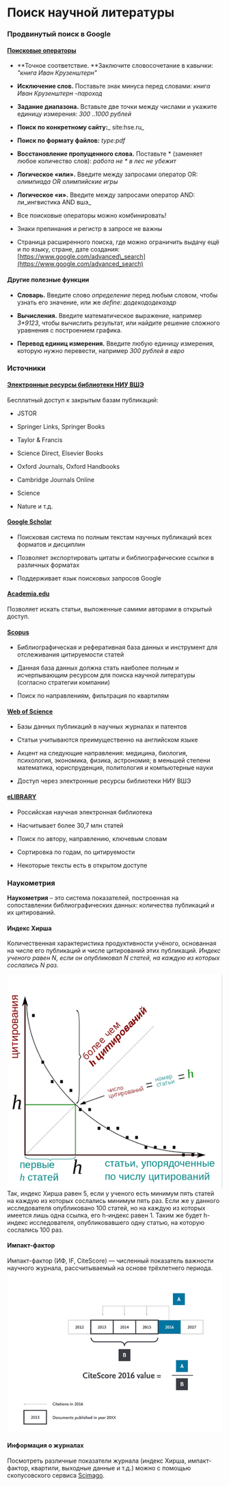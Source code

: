 # Поиск научной литературы

### Продвинутый поиск в Google

#### [Поисковые операторы](https://habr.com/ru/post/437618/)

* **Точное соответствие. **Заключите словосочетание в кавычки: _"книга Иван Крузенштерн"_

* **Исключение слов.** Поставьте знак минуса перед словами: _книга Иван Крузенштерн -пароход_

* **Задание диапазона.** Вставьте две точки между числами и укажите единицу измерения: _300 ..1000 рублей_

* **Поиск по конкретному сайту:**_ site:hse.ru_

* **Поиск по формату файлов:** _type:pdf_

* **Восстановление пропущенного слова.** Поставьте \* \(заменяет любое количество слов\): _работа не \* в лес не убежит_

* **Логическое «или».** Введите между запросами оператор OR: _олимпиада OR олимпийские игры_

* **Логическое «и».**  Введите между запросами оператор AND: ли_ингвистика AND вшэ_

* Все поисковые операторы можно комбинировать!

* Знаки препинания и регистр в запросе не важны

* Страница расширенного поиска, где можно ограничить выдачу ещё и по языку, стране, дате создания: [https://www.google.com/advanced\_search](https://www.google.com/advanced_search)

#### Другие полезные функции

* **Словарь.** Введите слово _определение_ перед любым словом, чтобы узнать его значение, или же _define: додекододекаэдр_

* **Вычисления.** Введите математическое выражение, например _3\*9123_, чтобы вычислить результат, или найдите решение сложного уравнения с построением графика.

* **Перевод единиц измерения.** Введите любую единицу измерения, которую нужно перевести, например _300 рублей в евро_

### Источники

#### [Электронные ресурсы библиотеки НИУ ВШЭ](https://library.hse.ru/e-resources)

Бесплатный доступ к закрытым базам публикаций:

* JSTOR

* Springer Links, Springer Books

* Taylor & Francis

* Science Direct, Elsevier Books

* Oxford Journals, Oxford Handbooks

* Cambridge Journals Online

* Science

* Nature и т.д.

#### [Google Scholar](https://scholar.google.com/)

* Поисковая система по полным текстам научных публикаций всех форматов и дисциплин

* Позволяет экспортировать цитаты и библиографические ссылки в различных форматах

* Поддерживает язык поисковых запросов Google

#### [Academia.edu](https://www.academia.edu/)

Позволяет искать статьи, выложенные самими авторами в открытый доступ.

#### [Scopus](https://www.scopus.com/)

* Библиографическая и реферативная база данных и инструмент для отслеживания цитируемости статей

* Данная база данных должна стать наиболее полным и исчерпывающим ресурсом для поиска научной литературы \(согласно стратегии компании\)

* Поиск по направлениям, фильтрация по квартилям

#### [Web of Science](https://webofknowledge.com/)

* Базы данных публикаций в научных журналах и патентов

* Статьи учитываются преимущественно на английском языке

* Акцент на следующие направления: медицина, биология, психология, экономика, физика, астрономия; в меньшей степени математика, юриспруденция, политология и компьютерные науки

* Доступ через электронные ресурсы библиотеки НИУ ВШЭ

#### [eLIBRARY](https://elibrary.ru/)

* Российская научная электронная библиотека

* Насчитывает более 30,7 млн статей

* Поиск по автору, направлению, ключевым словам

* Сортировка по годам, по цитируемости

* Некоторые тексты есть в открытом доступе

### Наукометрия

**Наукометрия** – это система показателей, построенная на сопоставлении библиографических данных: количества публикаций и их цитирований.

#### Индекс Хирша

Количественная характеристика продуктивности учёного, основанная на числе его публикаций и числе цитирований этих публикаций. _Индекс ученого равен N, если он опубликовал N статей, на каждую из которых сослались N раз._ 

![](/assets/import3.png)  
Так, индекс Хирша равен 5, если у ученого есть минимум пять статей на каждую из которых сослались минимум пять раз. Если же у данного исследователя опубликовано 100 статей, но на каждую из которых имеется лишь одна ссылка, его h-индекс равен 1. Таким же будет h-индекс исследователя, опубликовавшего одну статью, на которую сослались 100 раз.

#### Импакт-фактор 

Импакт-фактор \(ИФ, IF, CiteScore\) — численный показатель важности научного журнала, рассчитываемый на основе  трёхлетнего периода. ![](/assets/import5.png)

#### Информация о журналах

Посмотреть различные показатели журнала \(индекс Хирша, импакт-фактор, квартили, выходные данные и т.д.\) можно с помощью скопусовского сервиса [Scimago](https://www.scimagojr.com/).


